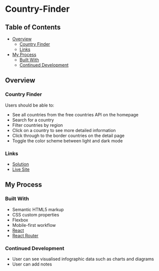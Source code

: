 # Country-Finder

## Table of Contents

- [Overview](#overview)
  - [Country Finder](#country-finder)
  - [Links](#links)
- [My Process](#my-process)
  - [Built With](#built-with)
  - [Continued Development](#continued-development)

## Overview

### Country Finder

Users should be able to:

- See all countries from the free countries API on the homepage
- Search for a country
- Filter countries by region
- Click on a country to see more detailed information
- Click through to the border countries on the detail page
- Toggle the color scheme between light and dark mode

### Links

- [Solution](https://github.com/Pricey-93/country-finder)
- [Live Site](https://pricey-93.github.io/country-finder/)

## My Process

### Built With

- Semantic HTML5 markup
- CSS custom properties
- Flexbox
- Mobile-first workflow
- [React](https://reactjs.org/)
- [React Router](https://reactrouter.com/en/main)

### Continued Development

* User can see visualised infographic data such as charts and diagrams
* User can add notes
